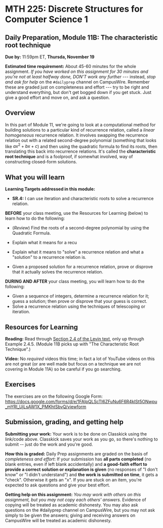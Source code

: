 # MTH 225: Discrete Structures for Computer Science 1 

## Daily Preparation, Module 11B: The characteristic root technique

**Due by:** 11:59pm ET, **Thursda, November 19** 

**Estimated time requirement:** About 45-60 minutes for the whole assignment. *If you have worked on this assignment for 30 minutes and you're not at least halfway done, DON'T work any further* --- instead, *stop and ask for help* on the `#dailyprep` channel on CampusWire. Remember these are graded just on completeness and effort --- try to be right and understand everything, but don't get bogged down if you get stuck. Just give a good effort and move on, and ask a question. 



## Overview 

In this part of Module 11, we're going to look at a computational method for building solutions to a particular kind of recurrence relation, called a *linear homogeneous* recurrence relation. It involves swapping the recurrence relation out with a related second-degree polynomial (something that looks like $ax^2 + bx + c$) and then using the quadratic formula to find its roots, then translating this back into recurrence relations. It's called the **characteristic root technique** and is a foolproof, if somewhat involved, way of constructing closed-form solutions. 



## What you will learn 

**Learning Targets addressed in this module:** 

-   **SR.4:** I can use iteration and characteristic roots to solve a recurrence relation.

**BEFORE** your class meeting, use the Resources for Learning (below) to learn how to do the following: 

- (*Review*) Find the roots of a second-degree polynomial by using the Quadratic Formula. 
- Explain what it means for a recu

- Explain what it means to "solve" a recurrence relation and what a "solution" to a recurrence relation is. 
- Given a proposed solution for a recurrence relation, prove or disprove that it actually solves the recurrence relation. 


**DURING AND AFTER** your class meeting, you will learn how to do the following: 

- Given a sequence of integers, determine a recurrence relation for it; guess a solution; then prove or disprove that your guess is correct. 
- Solve a recurrence relation using the techniques of telescoping or iteration. 

## Resources for Learning

**Reading:** Read through [Section 2.4 of the Levin text](http://discrete.openmathbooks.org/dmoi3/sec_recurrence.html), only up through Example 2.4.5.  (Module 11B picks up with "The Characteristic Root Technique".) 

**Video:** No *required* videos this time; in fact a lot of YouTube videos on this are not great (or are well made but focus on a technique we are not covering in Module 11A) so be careful if you go searching. 



## Exercises

The exercises are on the following Google Form: https://docs.google.com/forms/d/e/1FAIpQLScTI6ZFuNu6F6R4kISt5ONwpu_mYRI_UjLsAW1X_PMKhtSbvQ/viewform


## Submission, grading, and getting help 

**Submitting your work:** Your work is to be done on Classkick using the link/code above. Classkick saves your work as you go, so there's nothing to submit -- just do the work and you're good. 

**How this is graded:** Daily Prep assignments are graded on the basis of *completeness and effort*: If your submission has **all parts completed** (no blank entries, even if left blank accidentally) and **a good-faith effort to provide a correct solution or explanation is given** (no responses of "I don't know" or "I didn't understand") and **the work is submitted on time**, it gets a "check". Otherwise it gets an "x". If you are stuck on an item, you're expected to ask questions and give your best effort.  

**Getting help on this assignment:** *You may work with others on this assignment, but you may not copy each others' answers.* Evidence of copying will be treated as academic dishonesty. You may also ask questions on the #dailyprep channel on CampusWire, but you may not ask simply to be given the answers; giving and receiving answers on CampusWire will be treated as academic dishonesty.
<!--stackedit_data:
eyJoaXN0b3J5IjpbMTkzNzA3OTU1XX0=
-->